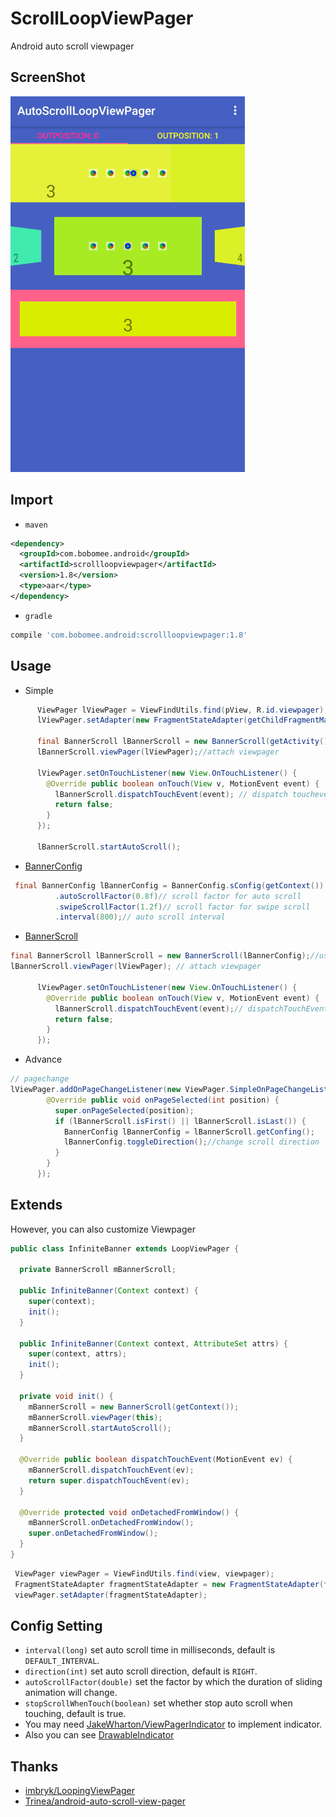 # ScrollLoopViewPager

Android auto scroll viewpager


## ScreenShot

![AutoScrollLoopViewPager](screenshot/shot.gif "AutoScrollLoopViewPager")

## Import
- `maven`

```xml
<dependency>
  <groupId>com.bobomee.android</groupId>
  <artifactId>scrollloopviewpager</artifactId>
  <version>1.8</version>
  <type>aar</type>
</dependency>
```

- `gradle`

```groovy
compile 'com.bobomee.android:scrollloopviewpager:1.8'
```

## Usage


- Simple

```java
      ViewPager lViewPager = ViewFindUtils.find(pView, R.id.viewpager);
      lViewPager.setAdapter(new FragmentStateAdapter(getChildFragmentManager()));

      final BannerScroll lBannerScroll = new BannerScroll(getActivity());//use default BannerConfig
      lBannerScroll.viewPager(lViewPager);//attach viewpager

      lViewPager.setOnTouchListener(new View.OnTouchListener() {
        @Override public boolean onTouch(View v, MotionEvent event) {
          lBannerScroll.dispatchTouchEvent(event); // dispatch touchevent
          return false;
        }
      });

      lBannerScroll.startAutoScroll();
```


-  [BannerConfig](https://github.com/BoBoMEe/AutoScrollLoopViewPager/blob/master/scrollloopviewpager/src/main/java/com/bobomee/android/scrollloopviewpager/autoscrollviewpager/BannerConfig.java)

```java
 final BannerConfig lBannerConfig = BannerConfig.sConfig(getContext())
          .autoScrollFactor(0.8f)// scroll factor for auto scroll
          .swipeScrollFactor(1.2f)// scroll factor for swipe scroll
          .interval(800);// auto scroll interval
```

- [BannerScroll](https://github.com/BoBoMEe/AutoScrollLoopViewPager/blob/master/scrollloopviewpager/src/main/java/com/bobomee/android/scrollloopviewpager/autoscrollviewpager/BannerScroll.java)

```java
final BannerScroll lBannerScroll = new BannerScroll(lBannerConfig);//use custom config
lBannerScroll.viewPager(lViewPager); // attach viewpager

      lViewPager.setOnTouchListener(new View.OnTouchListener() {
        @Override public boolean onTouch(View v, MotionEvent event) {
          lBannerScroll.dispatchTouchEvent(event);// dispatchTouchEvent,stop scroll when touch
          return false;
        }
      });
```

- Advance

```java
// pagechange
lViewPager.addOnPageChangeListener(new ViewPager.SimpleOnPageChangeListener() {
        @Override public void onPageSelected(int position) {
          super.onPageSelected(position);
          if (lBannerScroll.isFirst() || lBannerScroll.isLast()) {
            BannerConfig lBannerConfig = lBannerScroll.getConfing();
            lBannerConfig.toggleDirection();//change scroll direction
          }
        }
      });
```
## Extends

However, you can also customize Viewpager

```java
public class InfiniteBanner extends LoopViewPager {

  private BannerScroll mBannerScroll;

  public InfiniteBanner(Context context) {
    super(context);
    init();
  }

  public InfiniteBanner(Context context, AttributeSet attrs) {
    super(context, attrs);
    init();
  }

  private void init() {
    mBannerScroll = new BannerScroll(getContext());
    mBannerScroll.viewPager(this);
    mBannerScroll.startAutoScroll();
  }

  @Override public boolean dispatchTouchEvent(MotionEvent ev) {
    mBannerScroll.dispatchTouchEvent(ev);
    return super.dispatchTouchEvent(ev);
  }

  @Override protected void onDetachedFromWindow() {
    mBannerScroll.onDetachedFromWindow();
    super.onDetachedFromWindow();
  }
}
```

```java
 ViewPager viewPager = ViewFindUtils.find(view, viewpager);
 FragmentStateAdapter fragmentStateAdapter = new FragmentStateAdapter(fragmentManager);
 viewPager.setAdapter(fragmentStateAdapter);
```

## Config Setting

- `interval(long)` set auto scroll time in milliseconds, default is `DEFAULT_INTERVAL`.
- `direction(int)` set auto scroll direction, default is `RIGHT`.
- `autoScrollFactor(double)` set the factor by which the duration of sliding animation will change.
- `stopScrollWhenTouch(boolean)` set whether stop auto scroll when touching, default is true.
- You may need [JakeWharton/ViewPagerIndicator](https://github.com/JakeWharton/Android-ViewPagerIndicator) to implement indicator. 
- Also you can see [DrawableIndicator](https://github.com/BoBoMEe/DrawableIndicator)

## Thanks

*   [imbryk/LoopingViewPager](https://github.com/imbryk/LoopingViewPager)
*   [Trinea/android-auto-scroll-view-pager](https://github.com/Trinea/android-auto-scroll-view-pager)
